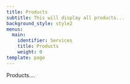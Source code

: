```yaml
---
title: Products
subtitle: This will display all products...
background_style: style2
menus:
  main:
    identifier: Services
    title: Products
    weight: 0
template: page
---
```

Products....
